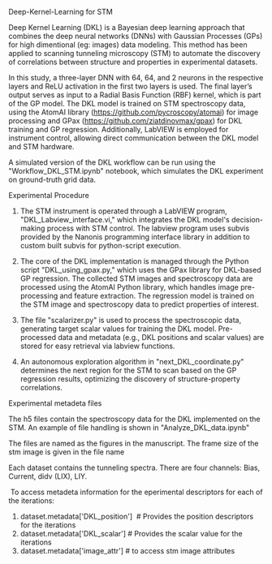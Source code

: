 Deep-Kernel-Learning for STM

Deep Kernel Learning (DKL) is a Bayesian deep learning approach that combines the deep neural networks (DNNs) with Gaussian Processes (GPs) for high dimentional (eg: images) data modeling. This method has been applied to scanning tunneling microscopy (STM) to automate the discovery of correlations between structure and properties in experimental datasets.

In this study, a three-layer DNN with 64, 64, and 2 neurons in the respective layers and ReLU activation in the first two layers is used. The final layer’s output serves as input to a Radial Basis Function (RBF) kernel, which is part of the GP model. The DKL model is trained on STM spectroscopy data, using the AtomAI library (https://github.com/pycroscopy/atomai) for image processing and GPax (https://github.com/ziatdinovmax/gpax) for DKL training and GP regression. Additionally, LabVIEW is employed for instrument control, allowing direct communication between the DKL model and STM hardware.

A simulated version of the DKL workflow can be run using the "Workflow_DKL_STM.ipynb" notebook, which simulates the DKL experiment on ground-truth grid data.


Experimental Procedure

1. The STM instrument is operated through a LabVIEW program, "DKL_Labview_interface.vi," which integrates the DKL model's decision-making process with STM control. The labview program uses subvis provided by the Nanonis programming interface library in addition to custom built subvis for python-script execution.

2. The core of the DKL implementation is managed through the Python script "DKL_using_gpax.py," which uses the GPax library for DKL-based GP regression. The collected STM images and spectroscopy data are processed using the AtomAI Python library, which handles image pre-processing and feature extraction. The regression model is trained on the STM image and spectroscopy data to predict properties of interest.

3. The file "scalarizer.py" is used to process the spectroscopic data, generating target scalar values for training the DKL model. Pre-processed data and metadata (e.g., DKL positions and scalar values) are stored for easy retrieval via labview functions.

4. An autonomous exploration algorithm in "next_DKL_coordinate.py" determines the next region for the STM to scan based on the GP regression results, optimizing the discovery of structure-property correlations.




Experimental metadeta files

The h5 files contain the spectroscopy data for the DKL implemented on the STM. An example of file handling is shown in "Analyze_DKL_data.ipynb"

The files are named as the figures in the manuscript. The frame size of the stm image is given in the file name

Each dataset contains the tunneling spectra. There are four channels: Bias, Current, didv (LIX), LIY.

 To access metadeta information for the eperimental descriptors for each of the iterations:

1. dataset.metadata['DKL_position']  # Provides the position descriptors for the iterations
2. dataset.metadata['DKL_scalar'] # Provides the scalar value for the iterations
3. dataset.metadata['image_attr'] # to access stm image attributes
